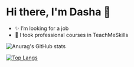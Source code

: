 # Hi there, I'm Dasha 👋

- :sparkles: I’m looking for a job
- :seedling: I took professional courses in TeachMeSkills
 
![Anurag's GitHub stats](https://github-readme-stats.vercel.app/api?username=DashaVoroninaa&show_icons=true&theme=buefy)

[![Top Langs](https://github-readme-stats.vercel.app/api/top-langs/?username=DashaVoroninaa&layout=compact)](https://github.com/anuraghazra/github-readme-stats)
